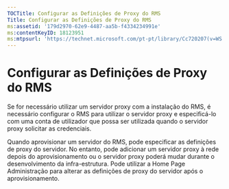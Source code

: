 ```yaml
---
TOCTitle: Configurar as Definições de Proxy do RMS
Title: Configurar as Definições de Proxy do RMS
ms:assetid: '179d2970-62e9-4487-aa5b-f4334234991e'
ms:contentKeyID: 18123951
ms:mtpsurl: 'https://technet.microsoft.com/pt-pt/library/Cc720207(v=WS.10)'
---
```


Configurar as Definições de Proxy do RMS
========================================

Se for necessário utilizar um servidor proxy com a instalação do RMS, é necessário configurar o RMS para utilizar o servidor proxy e especificá-lo com uma conta de utilizador que possa ser utilizada quando o servidor proxy solicitar as credenciais.

Quando aprovisionar um servidor do RMS, pode especificar as definições de proxy do servidor. No entanto, pode adicionar um servidor proxy à rede depois do aprovisionamento ou o servidor proxy poderá mudar durante o desenvolvimento da infra-estrutura. Pode utilizar a Home Page Administração para alterar as definições de proxy do servidor após o aprovisionamento.
